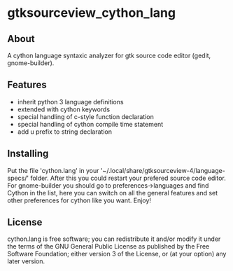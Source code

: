 # gtksourceview_cython_lang

## About

A cython language syntaxic analyzer for gtk source code editor (gedit, gnome-builder).

## Features

* inherit python 3 language definitions
* extended with cython keywords
* special handling of c-style function declaration
* special handling of cython compile time statement
* add u prefix to string declaration

## Installing

Put the file 'cython.lang' in your '~/.local/share/gtksourceview-4/language-specs/' folder. After this you could restart your prefered source code editor. For gnome-builder you should go to preferences->languages and find Cython in the list, here you can switch on all the general features and set other preferences for cython like you want. Enjoy!

## License

cython.lang is free software; you can redistribute it and/or modify it under the terms of the GNU General Public License as published by the Free Software Foundation; either version 3 of the License, or (at your option) any later version.

